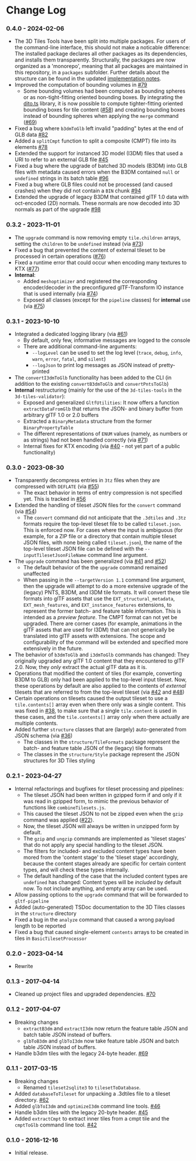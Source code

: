 Change Log
==========

### 0.4.0 - 2024-02-06

- The 3D Tiles Tools have been split into multiple packages.
  For users of the command-line interface, this should not make a noticable difference: The installed package declares all other packages as its dependencies, and installs them transparently. 
  Structurally, the packages are now organized as a 'monorepo', meaning that all packages are maintained in this repository, in a `packages` subfolder. Further details about the structure can be found in the updated [implementation notes](./IMPLEMENTATION.md).
- Improved the computation of bounding volumes in [#79](https://github.com/CesiumGS/3d-tiles-tools/pull/79)
  - Some bounding volumes had been computed as bounding spheres or as non-tight-fitting oriented bounding boxes. By integrating the [dito.ts](https://github.com/Esri/dito.ts) library, it is now possible to compute tighter-fitting oriented bounding boxes for tile content ([#58](https://github.com/CesiumGS/3d-tiles-tools/issues/58)) and creating bounding boxes instead of bounding spheres when applying the `merge` command ([#69](https://github.com/CesiumGS/3d-tiles-tools/issues/69))
- Fixed a bug where `b3dmToGlb` left invalid "padding" bytes at the end of GLB data [#82](https://github.com/CesiumGS/3d-tiles-tools/issues/82)
- Added a `splitCmpt` function to split a composite (CMPT) file into its elements [#78](https://github.com/CesiumGS/3d-tiles-tools/issues/78)
- Extended the support for instanced 3D model (I3DM) files that used a URI to refer to an external GLB file [#45](https://github.com/CesiumGS/3d-tiles-tools/issues/45)
- Fixed a bug where the upgrade of batched 3D models (B3DM) into GLB files with metadata caused errors when the B3DM contained `null` or `undefined` strings in its batch table [#96](https://github.com/CesiumGS/3d-tiles-tools/pull/96)
- Fixed a bug where GLB files could not be processed (and caused crashes) when they did not contain a `BIN` chunk [#94](https://github.com/CesiumGS/3d-tiles-tools/pull/94)
- Extended the upgrade of legacy B3DM that contained glTF 1.0 data with oct-encoded (2D) normals. These normals are now decoded into 3D normals as part of the upgrade [#98](https://github.com/CesiumGS/3d-tiles-tools/pull/98)


### 0.3.2 - 2023-11-01

- The `upgrade` command is now removing empty `tile.children` arrays, setting the `children` to be `undefined` instead (via [#73](https://github.com/CesiumGS/3d-tiles-tools/pull/73))
- Fixed a bug that prevented the content of external tileset to be processed in certain operations ([#76](https://github.com/CesiumGS/3d-tiles-tools/issues/76))
- Fixed a runtime error that could occur when encoding many textures to KTX ([#77](https://github.com/CesiumGS/3d-tiles-tools/issues/77))
- **Internal**:
  - Added `meshoptimizer` and registered the corresponding encoder/decoder in the preconfigured glTF-Transform IO instance that is used internally (via [#74](https://github.com/CesiumGS/3d-tiles-tools/pull/74))
  - Exposed all classes (except for the `pipeline` classes) for **internal** use (via [#75](https://github.com/CesiumGS/3d-tiles-tools/pull/75))

### 0.3.1 - 2023-10-10
- Integrated a dedicated logging library (via [#61](https://github.com/CesiumGS/3d-tiles-tools/pull/61))
  - By default, only few, informative messages are logged to the console
  - There are additional command-line arguments:
    - `--logLevel` can be used to set the log level (`trace`, `debug`, `info`, `warn`, `error`, `fatal`, and `silent`)
    - `--logJson` to print log messages as JSON instead of pretty-printed
- The `convertI3dmToGlb` functionality has been added to the CLI (in addition to the existing `convertB3dmToGlb` and `convertPntsToGlb`)
- **Internal** restructuring (mainly for the use of the `3d-tiles-tools` in the `3d-tiles-validator`):
  - Exposed and generalized `GltfUtilities`: It now offers a function `extractDataFromGlb` that returns the JSON- and binary buffer from arbitrary glTF 1.0 or 2.0 buffers
  - Extracted a `BinaryMetadata` structure from the former `BinaryPropertyTable`
  - The different representations of `ENUM` values (namely, as numbers or as strings) had not been handled correctly (via [#71](https://github.com/CesiumGS/3d-tiles-tools/issues/71))
  - Internal fixes for KTX encoding (via [#40](https://github.com/CesiumGS/3d-tiles-tools/pull/40) - not yet part of a public functionality)

### 0.3.0 - 2023-08-30

- Transparently decompress entries in `3tz` files when they are compressed with `DEFLATE` (via [#55](https://github.com/CesiumGS/3d-tiles-tools/pull/55))
  - The exact behavior in terms of entry compression is not specified yet. This is tracked in [#56](https://github.com/CesiumGS/3d-tiles-tools/issues/56)
- Extended the handling of tileset JSON files for the `convert` command (via [#54](https://github.com/CesiumGS/3d-tiles-tools/pull/54))
  - The `convert` command did not anticipate that the `.3dtiles` and `.3tz` formats require the top-level tileset file to be called `tileset.json`. This is enforced now. For cases where the input is ambiguous (for example, for a ZIP file or a directory that contain multiple tileset JSON files, with none being called `tileset.json`), the name of the top-level tileset JSON file can be defined with the `--inputTilesetJsonFileName` command line argument.
- The `upgrade` command has been generalized (via [#41](https://github.com/CesiumGS/3d-tiles-tools/pull/41) and [#52](https://github.com/CesiumGS/3d-tiles-tools/pull/52))
  - The default behavior of the the `upgrade` command remained unaffected
  - When passing in the `--targetVersion 1.1` command line argument, then the upgrade will attempt to do a more extensive upgrade of the (legacy) PNTS, B3DM, and I3DM tile formats. It will convert these tile formats into glTF assets that use the `EXT_structural_metadata`, `EXT_mesh_features`, and `EXT_instance_features` extensions, to represent the former batch- and feature table information. This is intended as a _preview feature_. The CMPT format can not yet be upgraded. There are corner cases (for example, animations in the glTF assets that are used for I3DM) that can not generically be translated into glTF assets with extensions. The scope and configurability of the command will be extended and specified more extensively in the future.
- The behavior of `b3dmToGlb` and `i3dmToGlb` commands has changed: They originally upgraded any glTF 1.0 content that they encountered to glTF 2.0. Now, they _only_ extract the actual glTF data as it is. 
- Operations that modified the content of tiles (for example, converting B3DM to GLB) only had been applied to the top-level input tileset. Now, these operations by default are also applied to the contents of _external_ tilesets that are referred to from the top-level tileset (via [#42](https://github.com/CesiumGS/3d-tiles-tools/pull/42) and [#48](https://github.com/CesiumGS/3d-tiles-tools/pull/48))
- Certain operations on tilesets caused the output tileset to use a `tile.contents[]` array even when there only was a single content. This was fixed in [#38](https://github.com/CesiumGS/3d-tiles-tools/pull/38), to make sure that a single `tile.content` is used in these cases, and the `tile.contents[]` array only when there actually are multiple contents.
- Added further `structure` classes that are (largely) auto-generated from JSON schema (via [#36](https://github.com/CesiumGS/3d-tiles-tools/pull/36))
  - The classes in the `structure/TileFormats` package represent the batch- and feature table JSON of the (legacy) tile formats
  - The classes in the `structure/Style` package represent the JSON structures for 3D Tiles styling

### 0.2.1 - 2023-04-27

- Internal refactorings and bugfixes for tileset processing and pipelines: 
  - The tileset JSON had been written in gzipped form if and only if it was read in gzipped form, to mimic the previous behavior of functions like `combineTilesets.js`. 
  - This caused the tileset JSON to not be zipped even when the `gzip` command was applied ([#22](https://github.com/CesiumGS/3d-tiles-tools/issues/22)). 
  - Now, the tileset JSON will always be written in unzipped form by default. 
  - The `gzip` and `ungzip` commands are implemented as 'tileset stages' that do not apply any special handling to the tileset JSON. 
  - The filters for included- and excluded content types have been mored from the 'content stage' to the 'tileset stage' accordingly, because the content stages already are specific for certain content types, and will check these types internally.
  - The default handling of the case that the included content types are `undefined` has changed: Content types will be _included_ by default now. To not include anything, and empty array can be used.
- Allow passing options to the `upgrade` command that will be forwarded to `gltf-pipeline`
- Added (auto-generated) TSDoc documentation to the 3D Tiles classes in the `structure` directory
- Fixed a bug in the `analyze` command that caused a wrong payload length to be reported
- Fixed a bug that caused single-element `contents` arrays to be created in tiles in `BasicTilesetProcessor`

### 0.2.0 - 2023-04-14

* Rewrite

### 0.1.3 - 2017-04-14

* Cleaned up project files and upgraded dependencies. [#70](https://github.com/CesiumGS/3d-tiles-validator/pull/70)

### 0.1.2 - 2017-04-07

* Breaking changes
    * `extractB3dm` and `extractI3dm` now return the feature table JSON and batch table JSON instead of buffers.
    * `glbToB3dm` and `glbToI3dm` now take feature table JSON and batch table JSON instead of buffers.
* Handle b3dm tiles with the legacy 24-byte header. [#69](https://github.com/CesiumGS/3d-tiles-validator/pull/69)

### 0.1.1 - 2017-03-15

* Breaking changes
    * Renamed `tileset2sqlite3` to `tilesetToDatabase`.
* Added `databaseToTileset` for unpacking a .3dtiles file to a tileset directory. [#62](https://github.com/CesiumGS/3d-tiles-validator/pull/62)
* Added  `glbToI3dm` and `optimizeI3dm` command line tools. [#46](https://github.com/CesiumGS/3d-tiles-validator/pull/46)
* Handle b3dm tiles with the legacy 20-byte header. [#45](https://github.com/CesiumGS/3d-tiles-validator/pull/45)
* Added `extractCmpt` to extract inner tiles from a cmpt tile and the `cmptToGlb` command line tool. [#42](https://github.com/CesiumGS/3d-tiles-validator/pull/42)

### 0.1.0 - 2016-12-16

* Initial release.